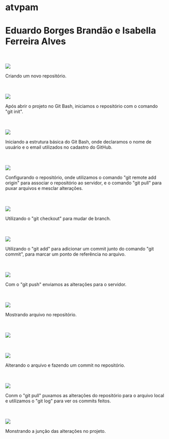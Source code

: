 # atvpam

<h1>Eduardo Borges Brandão e Isabella Ferreira Alves</h1>
<br><br>

<img src="print01.png">
<p>Criando um novo repositório.</p>
<br><br>

<img src="print2.png">
<p>Após abrir o projeto no Git Bash, iniciamos o repositório com o comando "git init".</p>
<br><br>

<img src="print3.png">
<p>Iniciando a estrutura básica do Git Bash, onde declaramos o nome de usuário e o email utilizados no cadastro do GitHub.</p>
<br><br>

<img src="print4.png">
<p>Configurando o repositório, onde utilizamos o comando "git remote add origin" para associar o repositório ao servidor, e o comando "git pull" para puxar arquivos e mesclar alterações.</p>
<br><br>

<img src="print5.png">
<p>Utilizando o "git checkout" para mudar de branch.</p>
<br><br>

<img src="print6.png">
<p>Utilizando o "git add" para adicionar um commit junto do comando "git commit", para marcar um ponto de referência no arquivo.</p>
<br><br>

<img src="print7.png">
<p>Com o "git push" enviamos as alterações para o servidor.</p>
<br><br>

<img src="print8.png">
<p>Mostrando arquivo no repositório.</p>
<br><br>

<img src="print9.png">
<p></p>
<br><br>

<img src="print10.png">
<p>Alterando o arquivo e fazendo um commit no repositório.</p>
<br><br>

<img src="print11.png">
<p>Conm o "git pull" puxamos as alterações do repositório para o arquivo local e utilizamos o "git log" para ver os commits feitos.</p>
<br><br>

<img src="print12.png">
<p>Monstrando a junção das alterações no projeto.</p>

